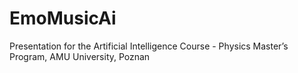 # EmoMusicAi
Presentation for the Artificial Intelligence Course - Physics Master’s Program, AMU University, Poznan
